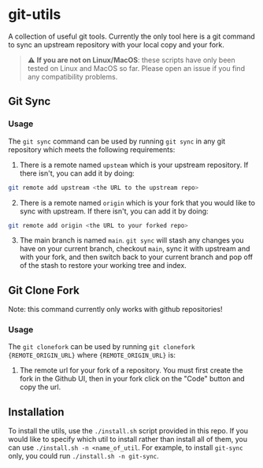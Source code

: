 # git-utils
A collection of useful git tools. Currently the only tool here is a git command to sync an upstream repository with your local copy and your fork.

> :warning: **If you are not on Linux/MacOS**: these scripts have only been tested on Linux and MacOS so far. Please open an issue if you find any compatibility problems.

## Git Sync
### Usage
The `git sync` command can be used by running `git sync` in any git repository which meets the following requirements:
1. There is a remote named `upsteam` which is your upstream repository.
If there isn't, you can add it by doing:
```sh
git remote add upstream <the URL to the upstream repo>
```

2. There is a remote named `origin` which is your fork that you would like to sync with upstream.
If there isn't, you can add it by doing:
```sh
git remote add origin <the URL to your forked repo>
```

3. The main branch is named `main`.
`git sync` will stash any changes you have on your current branch, checkout `main`, sync it with upstream and with your fork, and then switch back to your current branch and pop off of the stash to restore your working tree and index.

## Git Clone Fork
Note: this command currently only works with github repositories!
### Usage
The `git clonefork` can be used by running `git clonefork {REMOTE_ORIGIN_URL}` where `{REMOTE_ORIGIN_URL}` is:
1. The remote url for your fork of a repository. You must first create the fork in the Github UI, then in your fork click on the "Code" button and copy the url.


## Installation
To install the utils, use the `./install.sh` script provided in this repo. If you would like to specify which util to install rather than install all of them, you can
use `./install.sh -n <name_of_util`. For example, to install `git-sync` only, you could run `./install.sh -n git-sync`.
